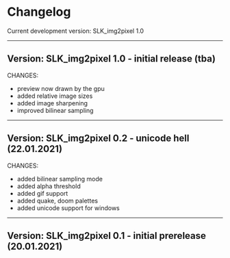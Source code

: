 # Changelog


Current development version: SLK_img2pixel 1.0

----------------------------------------
Version:                SLK_img2pixel 1.0 - initial release (tba)
----------------------------------------

CHANGES:

* preview now drawn by the gpu
* added relative image sizes
* added image sharpening
* improved bilinear sampling

----------------------------------------
Version:                SLK_img2pixel 0.2 - unicode hell (22.01.2021)
----------------------------------------

CHANGES:

* added bilinear sampling mode
* added alpha threshold
* added gif support
* added quake, doom palettes
* added unicode support for windows

----------------------------------------
Version:                SLK_img2pixel 0.1 - initial prerelease (20.01.2021)
----------------------------------------
